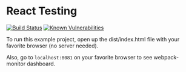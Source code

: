 # React Testing
[![Build Status](https://travis-ci.org/kukiron/react-testing.svg?branch=master)](https://travis-ci.org/kukiron/react-testing) [![Known Vulnerabilities](https://snyk.io/test/github/kukiron/react-testing/badge.svg)](https://snyk.io/test/github/kukiron/react-testing)

To run this example project, open up the dist/index.html file with your favorite browser (no server needed).

Also, go to ```localhost:8081``` on your favorite browser to see webpack-monitor dashboard.
